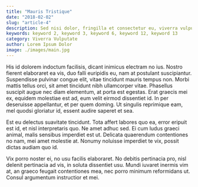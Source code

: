 ```yaml
---
title: "Mauris Tristique"
date: "2018-02-02"
slug: "article-4"
description: Sed nisi dolor, fringilla et consectetur eu, viverra vulputate felis. Ut est ex, ornare vitae dictum quis, egestas et est. Nam rhoncus purus eu justo feugiat, a venenatis enim ultricies. Mauris tristique elementum leo a viverra. Ut placerat, ex nec vestibulum iaculis, nibh ante sollicitudin elit, non aliquet nunc neque ac sapien. Aenean iaculis vulputate facilisis. Suspendisse elit purus, iaculis.
keywords: keyword 2, keyword 3, keyword 6, keyword 12, keyword 13
category: Viverra Vulputate
author: Lorem Ipsum Dolor
image: ./images/main.jpg
---
```


His id dolorem indoctum facilisis, dicant inimicus electram no ius. Nostro
fierent elaboraret ea vis, duo falli euripidis eu, nam at postulant
suscipiantur. Suspendisse pulvinar congue elit, vitae tincidunt mauris tempus
non. Morbi mattis tellus orci, sit amet tincidunt nibh ullamcorper vitae.
Phasellus suscipit augue nec diam elementum, at porta est egestas. Erat graecis
mei ex, equidem molestiae est ad, eum velit eirmod dissentiet id. In per
deseruisse appellantur, et per quem doming. Ut singulis reprimique eam, mel
quodsi gloriatur id, essent audire saperet et sea.

Est eu delectus suavitate tincidunt. Tota affert labores quo ea, error eripuit
est id, et nisl interpretaris quo. Ne amet adhuc sed. Ei cum ludus graeci
animal, malis sensibus imperdiet est ut. Delicata quaerendum contentiones no
nam, mei amet molestie at. Nonumy noluisse imperdiet te vix, possit dictas
audiam quo id.

Vix porro noster ei, no usu facilis elaboraret. No debitis pertinacia pro, nisl
delenit pertinacia ad vis, in soluta dissentiet usu. Mundi iuvaret inermis vim
at, an graeco feugait contentiones mea, nec porro minimum reformidans ut. Consul
argumentum instructior et mei.
